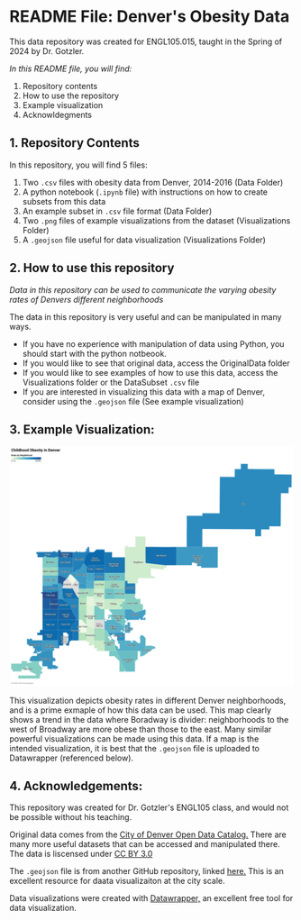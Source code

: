 # README File: Denver's Obesity Data


This data repository was created for ENGL105.015, taught in the Spring of 2024 by Dr. Gotzler. 

*In this README file, you will find:* 
1. Repository contents
2. How to use the repository
3. Example visualization
4. Acknowldegments

## 1. Repository Contents

In this repository, you will find 5 files:
1. Two `.csv` files with obesity data from Denver, 2014-2016 (Data Folder)
2. A python notebook (`.ipynb` file) with instructions on how to create subsets from this data
3. An example subset in `.csv` file format (Data Folder)
4. Two `.png` files of example visualizations from the dataset (Visualizations Folder)
5. A `.geojson` file useful for data visualization (Visualizations Folder)

## 2. How to use this repository

*Data in this repository can be used to communicate the varying obesity rates of Denvers different neighborhoods*

The data in this repository is very useful and can be manipulated in many ways.

- If you have no experience with manipulation of data using Python, you should start with the python notbeook.
- If you would like to see that original data, access the OriginalData folder
- If you would like to see examples of how to use this data, access the Visualizations folder or the DataSubset `.csv` file
- If you are interested in visualizing this data with a map of Denver, consider using the `.geojson` file (See example visualization)

## 3. Example Visualization:

![Map displaying obesity rates in Denvers Neighborhoods](Visualizations/ChildhoodObesityMap.png)

This visualization depicts obesity rates in different Denver neighborhoods, and is a prime exmaple of how this data can be used. This map clearly shows a trend in the data where Boradway is divider: neighborhoods to the west of Broadway are more obese than those to the east. Many similar powerful visualizations can be made using this data. If a map is the intended visualization, it is best that the `.geojson` file is uploaded to Datawrapper (referenced below).


## 4. Acknowledgements: 

This repository was created for Dr. Gotzler's ENGL105 class, and would not be possible without his teaching.

Original data comes from the [City of Denver Open Data Catalog.](https://denvergov.org/opendata) There are many more useful datasets that can be accessed and manipulated there. The data is liscensed under [CC BY 3.0](https://creativecommons.org/licenses/by/3.0/)

The `.geojson` file is from another GitHub repository, linked [here.](https://github.com/blackmad/neighborhoods/blob/master/denver.geojson) This is an excellent resource for daata visualizaiton at the city scale. 

Data visualizations were created with [Datawrapper,](https://app.datawrapper.de/) an excellent free tool for data visualization. 




